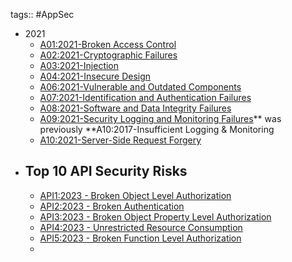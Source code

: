tags:: #AppSec

- 2021
	- [A01:2021-Broken Access Control](https://owasp.org/Top10/A01_2021-Broken_Access_Control/)
	- [A02:2021-Cryptographic Failures](https://owasp.org/Top10/A02_2021-Cryptographic_Failures/)
	- [A03:2021-Injection](https://owasp.org/Top10/A03_2021-Injection/)
	- [A04:2021-Insecure Design](https://owasp.org/Top10/A04_2021-Insecure_Design/)
	- [A06:2021-Vulnerable and Outdated Components](https://owasp.org/Top10/A06_2021-Vulnerable_and_Outdated_Components/)
	- [A07:2021-Identification and Authentication Failures](https://owasp.org/Top10/A07_2021-Identification_and_Authentication_Failures/)
	- [A08:2021-Software and Data Integrity Failures](https://owasp.org/Top10/A08_2021-Software_and_Data_Integrity_Failures/)
	- [A09:2021-Security Logging and Monitoring Failures](https://owasp.org/Top10/A09_2021-Security_Logging_and_Monitoring_Failures/)** was previously **A10:2017-Insufficient Logging & Monitoring
	- [A10:2021-Server-Side Request Forgery](https://owasp.org/Top10/A10_2021-Server-Side_Request_Forgery_%28SSRF%29/)
- ## Top 10 API Security Risks
	- [API1:2023 - Broken Object Level Authorization](https://owasp.org/API-Security/editions/2023/en/0xa1-broken-object-level-authorization/)
	- [API2:2023 - Broken Authentication](https://owasp.org/API-Security/editions/2023/en/0xa2-broken-authentication/)
	- [API3:2023 - Broken Object Property Level Authorization](https://owasp.org/API-Security/editions/2023/en/0xa3-broken-object-property-level-authorization/)
	- [API4:2023 - Unrestricted Resource Consumption](https://owasp.org/API-Security/editions/2023/en/0xa4-unrestricted-resource-consumption/)
	- [API5:2023 - Broken Function Level Authorization](https://owasp.org/API-Security/editions/2023/en/0xa5-broken-function-level-authorization/)
	-
